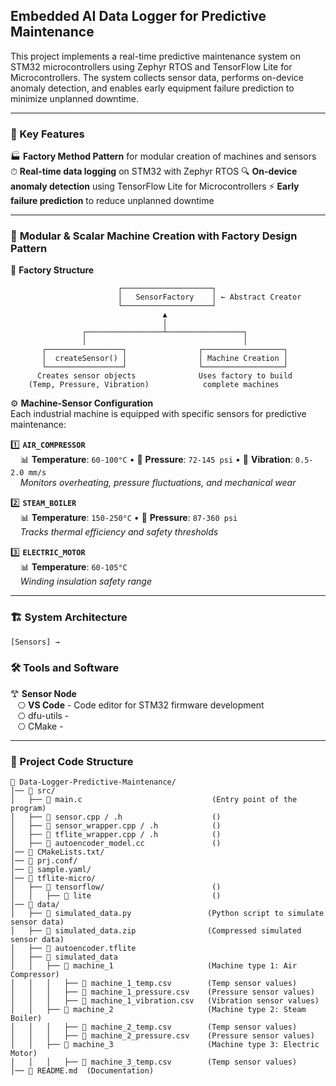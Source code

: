 ## Embedded AI Data Logger for Predictive Maintenance
This project implements a real-time predictive maintenance system on STM32 microcontrollers using Zephyr RTOS and TensorFlow Lite for Microcontrollers. The system collects sensor data, performs on-device anomaly detection, and enables early equipment failure prediction to minimize unplanned downtime.

---
### 🔧 Key Features
🏭 **Factory Method Pattern** for modular creation of machines and sensors
⏱ **Real-time data logging** on STM32 with Zephyr RTOS
🔍 **On-device anomaly detection** using TensorFlow Lite for Microcontrollers
⚡ **Early failure prediction** to reduce unplanned downtime

---
### 🧱 **Modular & Scalar Machine Creation with Factory Design Pattern**

🧩 **Factory Structure**
```
                        ┌────────────────────┐
                        │   SensorFactory    │ ← Abstract Creator
                        └────────────────────┘
                                  ▲
                                  │
                ┌─────────────────┴─────────────────┐
                │                                   │
       ┌─────────────────┐                ┌──────────────────┐
       │  createSensor() │                │ Machine Creation │
       └─────────────────┘                └──────────────────┘
      Creates sensor objects              Uses factory to build
    (Temp, Pressure, Vibration)            complete machines
```

⚙️ **Machine-Sensor Configuration**  
Each industrial machine is equipped with specific sensors for predictive maintenance: 

1️⃣ **`AIR_COMPRESSOR`**  
&nbsp;&nbsp;&nbsp;&nbsp;📊 **Temperature**: `60-100°C` • 📏 **Pressure**: `72-145 psi` • 📳 **Vibration**: `0.5-2.0 mm/s`   
&nbsp;&nbsp;&nbsp;&nbsp;_Monitors overheating, pressure fluctuations, and mechanical wear_ 
 
2️⃣ **`STEAM_BOILER`**  
&nbsp;&nbsp;&nbsp;&nbsp;📊 **Temperature**: `150-250°C` • 📏 **Pressure**: `87-360 psi`     
&nbsp;&nbsp;&nbsp;&nbsp;_Tracks thermal efficiency and safety thresholds_

3️⃣ **`ELECTRIC_MOTOR`**   
&nbsp;&nbsp;&nbsp;&nbsp;📊 **Temperature**: `60-105°C`      
&nbsp;&nbsp;&nbsp;&nbsp;_Winding insulation safety range_  
  
---
### 🏗 System Architecture
```
[Sensors] → 
```
### 🛠️ Tools and Software
𐂷 **Sensor Node**  
&nbsp;&nbsp;&nbsp;⎔ **VS Code** - Code editor for STM32 firmware development       
&nbsp;&nbsp;&nbsp;⎔ dfu-utils -        
&nbsp;&nbsp;&nbsp;⎔ CMake -   

---
### 📂 Project Code Structure
```
📁 Data-Logger-Predictive-Maintenance/
│── 📁 src/
│   ├── 📄 main.c                             (Entry point of the program)
│   ├── 📄 sensor.cpp / .h                    ()
│   ├── 📄 sensor_wrapper.cpp / .h            ()
│   ├── 📄 tflite_wrapper.cpp / .h            ()
│   ├── 📄 autoencoder_model.cc               ()
│── 📁 CMakeLists.txt/
│── 📁 prj.conf/
│── 📁 sample.yaml/
│── 📁 tflite-micro/
│   ├── 📄 tensorflow/                        ()
│   │   ├── 📄 lite                           () 
│── 📁 data/
│   ├── 📄 simulated_data.py                 (Python script to simulate sensor data)
│   ├── 📄 simulated_data.zip                (Compressed simulated sensor data)
│   ├── 📄 autoencoder.tflite                
│   ├── 📄 simulated_data                    
│   │   ├── 📄 machine_1                     (Machine type 1: Air Compressor)
│   │   │   ├── 📄 machine_1_temp.csv        (Temp sensor values)
│   │   │   ├── 📄 machine_1_pressure.csv    (Pressure sensor values)
│   │   │   ├── 📄 machine_1_vibration.csv   (Vibration sensor values)
│   │   ├── 📄 machine_2                     (Machine type 2: Steam Boiler)
│   │   │   ├── 📄 machine_2_temp.csv        (Temp sensor values)
│   │   │   ├── 📄 machine_2_pressure.csv    (Pressure sensor values)
│   │   ├── 📄 machine_3                     (Machine type 3: Electric Motor)
│   │   │   ├── 📄 machine_3_temp.csv        (Temp sensor values)
│── 📄 README.md  (Documentation)
```
